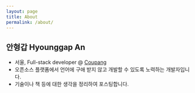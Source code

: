 ```yaml
---
layout: page
title: About
permalink: /about/
---
```


## 안형갑 Hyounggap An  

- 서울, Full-stack developer @ [Coupang](www.coupang.com)
- 오픈소스 플랫폼에서 언어에 구애 받지 않고 개발할 수 있도록 노력하는 개발자입니다.
- 기술이나 책 등에 대한 생각을 정리하여 포스팅합니다.